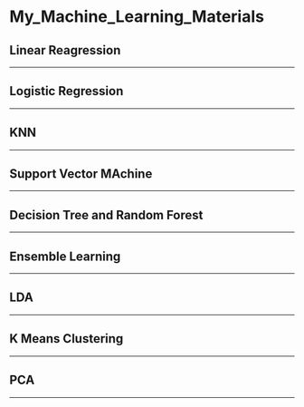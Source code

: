# My_Machine_Learning_Materials

## Linear Reagression


*****

## Logistic Regression


*******


## KNN


*****


## Support Vector MAchine

*****


## Decision Tree and Random Forest



*****


## Ensemble Learning



******


## LDA

****


## K Means Clustering

****

## PCA

****
